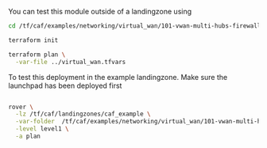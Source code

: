 You can test this module outside of a landingzone using

```bash
cd /tf/caf/examples/networking/virtual_wan/101-vwan-multi-hubs-firewalls/standalone

terraform init

terraform plan \
  -var-file ../virtual_wan.tfvars


```

To test this deployment in the example landingzone. Make sure the launchpad has been deployed first

```bash

rover \
  -lz /tf/caf/landingzones/caf_example \
  -var-folder  /tf/caf/examples/networking/virtual_wan/101-vwan-multi-hubs-firewalls/ \
  -level level1 \
  -a plan

```